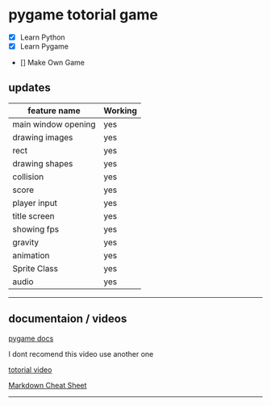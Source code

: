 # pygame totorial game

- [x] Learn Python
- [x] Learn Pygame
- [] Make Own Game

## updates

| feature name|     Working |
| ----------- | ----------- |
| main window opening | yes |
| drawing images      | yes |
| rect                | yes |
| drawing shapes      | yes |
| collision           | yes |
| score               | yes |
| player input        | yes | 
| title screen        | yes |
| showing fps         | yes |
| gravity             | yes |
| animation           | yes |
| Sprite Class        | yes |
| audio               | yes |

___

## documentaion / videos

[pygame docs](https://www.pygame.org/docs/)

I dont recomend this video use another one

[totorial video](https://www.youtube.com/watch?v=AY9MnQ4x3zk)

[Markdown Cheat Sheet](https://www.markdownguide.org/cheat-sheet/)
___
